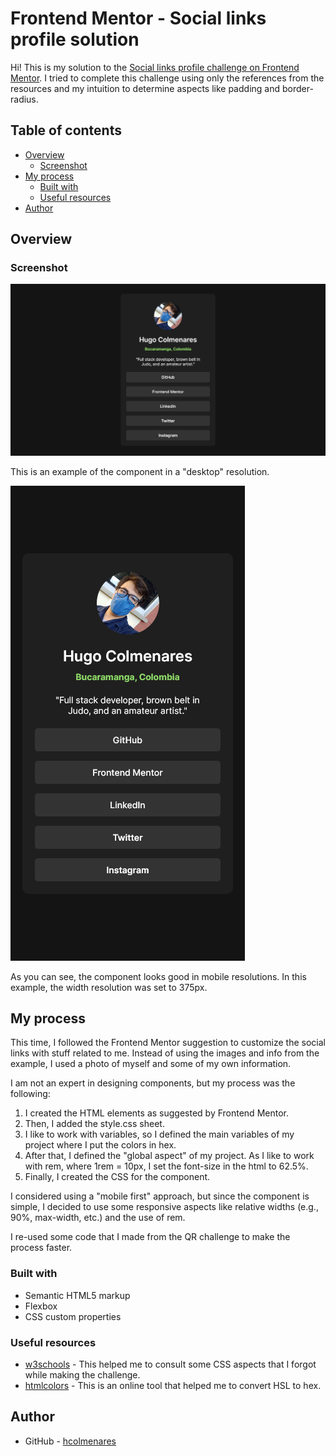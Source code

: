 # Frontend Mentor - Social links profile solution

Hi! This is my solution to the [Social links profile challenge on Frontend Mentor](https://www.frontendmentor.io/challenges/social-links-profile-UG32l9m6dQ). I tried to complete this challenge using only the references from the resources and my intuition to determine aspects like padding and border-radius.

## Table of contents

- [Overview](#overview)
  - [Screenshot](#screenshot)
- [My process](#my-process)
  - [Built with](#built-with)
  - [Useful resources](#useful-resources)
- [Author](#author)

## Overview

### Screenshot

![](./assets/images/screenshot-full.png)

This is an example of the component in a "desktop" resolution.

![](./assets/images/screenshot-movile.png)

As you can see, the component looks good in mobile resolutions. In this example, the width resolution was set to 375px.

## My process

This time, I followed the Frontend Mentor suggestion to customize the social links with stuff related to me. Instead of using the images and info from the example, I used a photo of myself and some of my own information.

I am not an expert in designing components, but my process was the following:

1. I created the HTML elements as suggested by Frontend Mentor.
2. Then, I added the style.css sheet.
3. I like to work with variables, so I defined the main variables of my project where I put the colors in hex.
4. After that, I defined the "global aspect" of my project. As I like to work with rem, where 1rem = 10px, I set the font-size in the html to 62.5%.
5. Finally, I created the CSS for the component.

I considered using a "mobile first" approach, but since the component is simple, I decided to use some responsive aspects like relative widths (e.g., 90%, max-width, etc.) and the use of rem.

I re-used some code that I made from the QR challenge to make the process faster.

### Built with

- Semantic HTML5 markup
- Flexbox
- CSS custom properties

### Useful resources

- [w3schools](https://www.w3schools.com/) - This helped me to consult some CSS aspects that I forgot while making the challenge.
- [htmlcolors](https://htmlcolors.com/hsl-to-hex) - This is an online tool that helped me to convert HSL to hex.

## Author

- GitHub - [hcolmenares](https://github.com/hcolmenares)